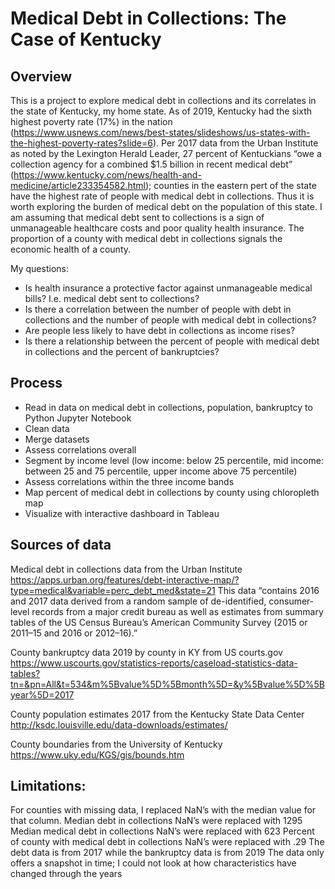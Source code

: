 # Medical Debt in Collections: The Case of Kentucky



## Overview

This is a project to explore medical debt in collections and its correlates in the state of Kentucky, my home state. 
As of 2019, Kentucky had the sixth highest poverty rate (17%) in the nation (https://www.usnews.com/news/best-states/slideshows/us-states-with-the-highest-poverty-rates?slide=6). Per 2017 data from the Urban Institute as noted by the Lexington Herald Leader, 27 percent of Kentuckians “owe a collection agency for a combined $1.5 billion in recent medical debt” (https://www.kentucky.com/news/health-and-medicine/article233354582.html); counties in the eastern pert of the state 
 have the highest rate of people with medical debt in collections. Thus it is worth exploring the burden of medical debt on the population of this state. I am assuming that medical debt sent to collections is a sign of unmanageable healthcare costs and poor quality health insurance. The proportion of a county with medical debt in collections signals the economic health of a county.


My questions:

* Is health insurance a protective factor against unmanageable medical bills? I.e. medical debt sent to collections?
* Is there a correlation between the number of people with debt in collections and the number of people with medical debt in collections?
* Are people less likely to have debt in collections as income rises?
* Is there a relationship between the percent of people with medical debt in collections and the percent of bankruptcies?

 

## Process

* Read in data on medical debt in collections, population, bankruptcy to Python Jupyter Notebook
* Clean data 
* Merge datasets
* Assess correlations overall
* Segment by income level (low income: below 25 percentile, mid income: between 25 and 75 percentile, upper income above 75 percentile)
* Assess correlations within the three income bands
* Map percent of medical debt in collections by county using chloropleth map
* Visualize with interactive dashboard in Tableau

## Sources of data

Medical debt in collections data from the Urban Institute
https://apps.urban.org/features/debt-interactive-map/?type=medical&variable=perc_debt_med&state=21
This data “contains 2016 and 2017 data derived from a random sample of de-identified, consumer-level records from a major credit bureau as well as estimates from summary tables of the US Census Bureau’s American Community Survey (2015 or 2011–15 and 2016 or 2012–16).”

County bankruptcy data 2019 by county in KY from US courts.gov
https://www.uscourts.gov/statistics-reports/caseload-statistics-data-tables?tn=&pn=All&t=534&m%5Bvalue%5D%5Bmonth%5D=&y%5Bvalue%5D%5Byear%5D=2017

County population estimates 2017 from the Kentucky State Data Center
http://ksdc.louisville.edu/data-downloads/estimates/

County boundaries from the University of Kentucky
https://www.uky.edu/KGS/gis/bounds.htm


## Limitations: 
  
For counties with missing data, I replaced NaN’s with the median value for that column. 
Median debt in collections NaN’s were replaced with 1295
Median medical debt in collections NaN’s were replaced with 623
Percent of county with medical debt in collections NaN’s were replaced with .29
The debt data is from 2017 while the bankruptcy data is from 2019
The data only offers a snapshot in time; I could not look at how characteristics have changed through the years
